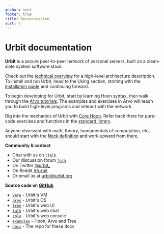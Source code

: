 ```yaml
---
anchor: none
footer: true
title: Documentation
sort: 4
---
```


<div class="lead">
    <div class="logo inverse"></div>
    <h1 class="blue i-b">Urbit documentation</h1>
</div>

<div class="col-md-12 head">

<div class="col-md-8">

**Urbit** is a secure peer-to-peer network of personal servers, built on a clean-slate system software stack.

Check out the [technical overview](about/overview) for a high-level
architecture description.  To install and run Urbit, head to the Using section, starting with the [installation guide](using/install) and continuing forward.

To begin developing for Urbit, start by learning Hoon [syntax](hoon/syntax),
then walk through the [Arvo tutorials](arvo). The examples and exercises
in Arvo will teach you to build high-level programs and interact with the network.

Dig into the mechanics of Urbit with [Core Hoon](hoon). Refer back
there for pure-code exercises and functions in the [standard library](hoon/library).

Anyone obsessed with math, theory, fundamentals of computation,
etc, should start with the [Nock definition](nock/definition) and work upward from there.

</div>

</div>

<div class="col-md-12 head">

<div class="col-md-4">

<b>Community & contact</b>
<ul>
<li>Chat with us on <a href="https://urbit.org/stream"><code>:talk</code></a></li>
<li>Our discussion forum <a href="http://urbit.org/fora"><code>fora</code></a></li>
<li>On Twitter <a href="https://twitter.com/urbit_">@urbit_</a></li>
<li>On Reddit <a href="https://reddit.com/r/urbit">/r/urbit</a></li>
<li>Or email us at <a href="mailto:urbit@urbit.org">urbit@urbit.org</a></li>
</ul>

</div>

<div class="col-md-4">

<b>Source code on <a href="https://github.com/urbit">GitHub</a></b>
<ul>
<li><a href="https://github.com/urbit/urbit"><code>vere</code></a> - Urbit's VM</li>
<li><a href="https://github.com/urbit/arvo"><code>arvo</code></a> - Urbit's OS</li>
<li><a href="https://github.com/urbit/tree"><code>tree</code></a> - Urbit's web UI</li>
<li><a href="https://github.com/urbit/talk"><code>talk</code></a> - Urbit's web chat</li>
<li><a href="https://github.com/urbit/sole"><code>sole</code></a> - Urbit's web console</li>
<li><a href="https://github.com/urbit/examples"><code>examples</code></a> - Hoon, Arvo and Tree</li>
<li><a href="https://github.com/urbit/docs"><code>docs</code></a> - The repo for these docs</li>
</ul>

</div>

</div>

<div class="sections">
    <kids grid="true"></kids>
</div>
